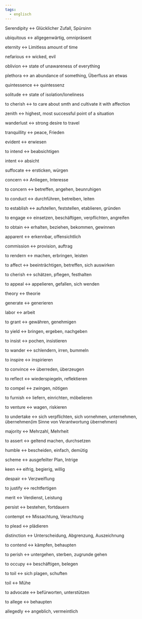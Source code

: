 ```yaml
---
tags:
  - englisch
---
```

Serendipity <-> Glücklicher Zufall, Spürsinn
<!--SR:!2024-10-02,68,312!2024-10-05,68,317-->

ubiquitous <-> allgegenwärtig, omnipräsent
<!--SR:!2024-09-23,59,310!2024-09-04,41,297-->

eternity <-> Limitless amount of time
<!--SR:!2024-09-20,57,312!2024-09-30,65,317-->

nefarious <-> wicked, evil
<!--SR:!2024-10-02,68,312!2024-09-26,61,317-->

oblivion <-> state of unawareness of everything
<!--SR:!2024-08-31,41,292!2024-10-12,75,325-->

plethora <-> an abundance of something, Überfluss an etwas
<!--SR:!2024-10-04,67,317!2024-09-18,55,312-->

quintessence <-> quintessenz
<!--SR:!2024-09-19,58,312!2024-09-25,61,317-->

solitude <-> state of isolation/loneliness
<!--SR:!2024-09-16,55,310!2024-10-06,69,317-->

to cherish <-> to care about smth and cultivate it with affection
<!--SR:!2024-09-24,61,317!2024-09-01,44,290-->

zenith <-> highest, most successful point of a situation
<!--SR:!2024-09-15,50,305!2024-08-23,36,290-->

wanderlust <-> strong desire to travel
<!--SR:!2024-09-22,59,317!2024-09-15,55,312-->

tranquillity <-> peace, Frieden
<!--SR:!2024-09-09,50,292!2024-09-21,58,317-->

evident <-> erwiesen
<!--SR:!2024-08-15,16,332!2024-08-19,19,338-->

to intend <-> beabsichtigen
<!--SR:!2024-08-14,15,332!2024-08-19,19,338-->

intent <-> absicht
<!--SR:!2024-08-14,15,332!2024-08-17,17,338-->

suffocate <-> ersticken, würgen
<!--SR:!2024-08-15,16,332!2024-08-18,18,338-->

concern <-> Anliegen, Interesse
<!--SR:!2024-08-15,13,298!2024-08-16,17,332-->

to concern <-> betreffen, angehen, beunruhigen
<!--SR:!2024-09-02,24,298!2024-08-16,17,332-->

to conduct <-> durchführen, betreiben, leiten
<!--SR:!2024-08-12,14,312!2024-08-19,19,338-->

to establish <-> aufstellen, feststellen, etablieren, gründen
<!--SR:!2024-09-07,29,338!2024-08-18,19,332-->

to engage <-> einsetzen, beschäftigen, verpflichten, angreifen
<!--SR:!2024-08-11,3,252!2024-08-18,9,288-->

to obtain <-> erhalten, beziehen, bekommen, gewinnen
<!--SR:!2024-09-04,27,312!2024-09-06,28,338-->

apparent <-> erkennbar, offensichtlich
<!--SR:!2024-08-13,14,312!2024-08-19,10,278-->

commission <-> provision, auftrag
<!--SR:!2024-08-12,13,318!2024-08-16,16,332-->

to rendern <-> machen, erbringen, leisten
<!--SR:!2024-08-28,19,337!2024-08-13,10,272-->

to affect <-> beeinträchtigen, betreffen, sich auswirken
<!--SR:!2024-08-17,18,332!2024-08-20,20,338-->

to cherish <-> schätzen, pflegen, festhalten
<!--SR:!2024-08-15,16,332!2024-08-16,16,338-->

to appeal <-> appelieren, gefallen, sich wenden
<!--SR:!2024-08-14,6,278!2024-08-21,17,352-->

theory <-> theorie
<!--SR:!2024-08-20,18,348!2024-08-18,18,338-->

generate <-> generieren
<!--SR:!2024-08-22,20,348!2024-08-19,19,338-->

labor <-> arbeit
<!--SR:!2024-08-22,20,348!2024-08-17,17,338-->

to grant <-> gewähren, genehmigen
<!--SR:!2024-08-17,17,338!2024-08-21,18,328-->

to yield <-> bringen, ergeben, nachgeben
<!--SR:!2024-08-13,4,258!2024-08-19,15,332-->

to insist <-> pochen, insistieren
<!--SR:!2024-08-20,20,338!2024-08-23,20,348-->

to wander <-> schlendern, irren, bummeln
<!--SR:!2024-08-16,16,338!2024-08-19,16,328-->

to inspire <-> inspirieren
<!--SR:!2024-08-17,17,338!2024-08-18,16,348-->

to convince <-> überreden, überzeugen
<!--SR:!2024-08-22,19,348!2024-08-18,18,338-->

to reflect <-> wiederspiegeln, reflektieren
<!--SR:!2024-08-20,20,338!2024-08-22,19,348-->

to compel <-> zwingen, nötigen
<!--SR:!2024-09-26,47,338!2024-08-19,16,348-->

to furnish <-> liefern, einrichten, möbelieren
<!--SR:!2024-08-19,17,348!2024-08-16,16,338-->

to venture <-> wagen, riskieren
<!--SR:!2024-08-19,17,348!2024-08-20,20,338-->

to undertake <-> sich verpflichten, sich vornehmen, unternehmen, übernehmen(im Sinne von Verantwortung übernehmen)
<!--SR:!2024-08-14,11,278!2024-08-24,20,357-->

majority <-> Mehrzahl, Mehrheit
<!--SR:!2024-08-21,18,348!2024-08-16,16,338-->

to assert <-> geltend machen, durchsetzen
<!--SR:!2024-08-18,14,298!2024-08-22,19,354-->

humble <-> bescheiden, einfach, demütig
<!--SR:!2024-08-17,17,338!2024-08-18,15,328-->

scheme <-> ausgefeilter Plan, Intrige
<!--SR:!2024-08-19,17,348!2024-08-16,16,338-->

keen <-> eifrig, begierig, willig
<!--SR:!2024-08-11,7,308!2024-08-20,20,338-->

despair <-> Verzweiflung
<!--SR:!2024-08-19,17,348!2024-08-19,19,338-->

to justify <-> rechtfertigen
<!--SR:!2024-08-20,18,348!2024-08-18,18,338-->

merit <-> Verdienst, Leistung
<!--SR:!2024-08-21,18,348!2024-08-17,17,338-->

persist <-> bestehen, fortdauern
<!--SR:!2024-08-17,17,338!2024-08-20,17,328-->

contempt <-> Missachtung, Verachtung
<!--SR:!2024-08-12,10,308!2024-08-18,18,338-->

to plead <-> plädieren
<!--SR:!2024-08-20,20,338!2024-08-21,19,348-->

distinction <-> Unterscheidung, Abgrenzung, Auszeichnung
<!--SR:!2024-09-21,43,338!2024-08-18,16,348-->

to contend <-> kämpfen, behaupten
<!--SR:!2024-08-20,18,348!2024-08-13,14,318-->

to perish <-> untergehen, sterben, zugrunde gehen
<!--SR:!2024-08-20,17,348!2024-08-17,17,338-->

to occupy <-> beschäftigen, belegen
<!--SR:!2024-08-17,17,338!2024-08-19,17,348-->

to toil <-> sich plagen, schuften
<!--SR:!2024-08-20,20,338!2024-08-21,19,348-->

toil <-> Mühe
<!--SR:!2024-08-18,18,338!2024-08-21,19,348-->

to advocate <-> befürworten, unterstützen
<!--SR:!2024-08-18,16,348!2024-08-19,19,338-->

to allege <-> behaupten
<!--SR:!2024-08-22,20,348!2024-08-16,16,338-->

allegedly <-> angeblich, vermeintlich
<!--SR:!2024-08-13,11,328!2024-08-18,18,338-->


